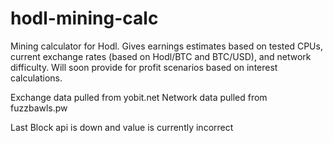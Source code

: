 # hodl-mining-calc

Mining calculator for Hodl. Gives earnings estimates based on tested CPUs, current exchange rates (based on Hodl/BTC and BTC/USD), and network difficulty. Will soon provide for profit scenarios based on interest calculations. 

Exchange data pulled from yobit.net
Network data pulled from fuzzbawls.pw

Last Block api is down and value is currently incorrect